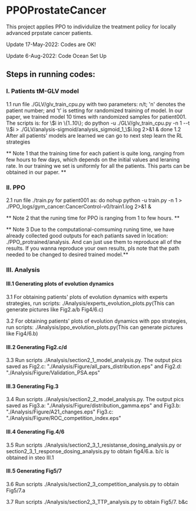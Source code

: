 # PPOProstateCancer
This project applies PPO to individulize the treatment policy for locally advanced prpstate cancer patients. 

Update 17-May-2022: Codes are OK!

Update 6-Aug-2022: Code Ocean Set Up

## Steps in running codes:
### I. Patients tM-GLV model
1.1 run file ./GLV/glv_train_cpu.py with two parameters: n/t; 'n' denotes the patient number; and 't' is setting for randomized training of model. In our paper, we trained model 10 times with randomized samples for patient001. The scripts is: for \\$i in \{1..10\}; do python -u ./GLV/glv_train_cpu.py -n 1 --t \\$i > ./GLV/analysis-sigmoid/analysis_sigmoid_1_\\$i.log 2>\&1 \&  done
 1.2 After all patients' models are learned we can go to next step learn the RL strategies

 ** Note 1 that the training time for each patient is quite long, ranging from few hours to few days, which depends on the initial values and leraning rate. In our training we set is uniformly for all the patients. This parts can be obtained in our paper. ** 

### II. PPO
 2.1 run file ./train.py for patient001 as: do nohup python -u train.py -n 1  > ./PPO_logs/gym_cancer:CancerControl-v0/train1.log 2>&1 & 

** Note 2 that the runing time for PPO is ranging from 1 to few hours. **

** Note 3 Due to the computational-comsuming runing time, we have already collected good outputs for each patiants saved in location: ./PPO_protrained/analysis. And can just use them to reproduce all of the results. If you wanna reproduce your own results, pls note that the path needed to be changed to desired trained model.**
 ### III. Analysis
 #### III.1 Generating plots of evolution dynamics 
 3.1 For obtaining patients' plots of evolution dynamics with experts strategies, run scripts: ./Analysis/experts_evolution_plots.py(This can generate pictures like Fig2.a/b Fig4/6.c)

 3.2 For obtaining patients' plots of evolution dynamics with ppo strategies, run scripts: ./Analysis/ppo_evolution_plots.py(This can generate pictures like Fig4/6.b)

#### III.2 Generating Fig2.c/d
 3.3 Run scripts ./Analysis/section2_1_model_analysis.py. The output pics saved as Fig2.c: "./Analysis/Figure/all_pars_distribution.eps" and Fig2.d: "./Analysis/Figure/Validation_PSA.eps"

 #### III.3 Generating Fig.3 
3.4 Run scripts ./Analysis/section2_2_model_analysis.py. The output pics saved as Fig3.a: "./Analysis/Figure/distribution_gamma.eps" and Fig3.b: "./Analysis/Figure/A21_changes.eps" Fig3.c: "./Analysis/Figure/ROC_competition_index.eps"

#### III.4 Generating Fig.4/6
3.5 Run scripts ./Analysis/section2_3_1_resistanse_dosing_analysis.py or section2_3_1_response_dosing_analysis.py to obtain fig4/6.a. b/c is obtained in steo III.1

#### III.5 Generating Fig5/7
3.6 Run scripts ./Analysis/section2_3_competition_analysis.py to obtain Fig5/7.a 

3.7 Run scripts ./Analysis/section2_3_TTP_analysis.py to obtain Fig5/7. b&c
